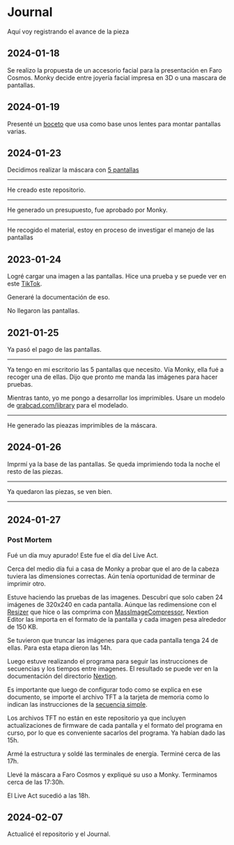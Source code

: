 # Journal

Aquí voy registrando el avance de la pieza

## 2024-01-18
Se realizo la propuesta de un accesorio facial para la presentación en Faro Cosmos. Monky decide entre joyería facial impresa en 3D o una mascara de pantallas.

## 2024-01-19
Presenté un [boceto](https://github.com/hugoescalpelo/Exp4nd1ng-P3rs0n4l/blob/main/Imagenes/Boceto.png) que usa como base unos lentes para montar pantallas varias. 

## 2024-01-23
Decidimos realizar la máscara con [5 pantallas](https://github.com/hugoescalpelo/Exp4nd1ng-P3rs0n4l/blob/main/Imagenes/5pantallas.jpg)

---
He creado este repositorio.

---
He generado un presupuesto, fue aprobado por Monky.

---
He recogido el material, estoy en proceso de investigar el manejo de las pantallas

## 2023-01-24

Logré cargar una imagen a las pantallas. Hice una prueba y se puede ver en este [TikTok](https://www.tiktok.com/@hugoescalpelo/video/7327761072075607302?lang=es).

Generaré la documentación de eso.

No llegaron las pantallas.

## 2021-01-25

Ya pasó el pago de las pantallas.

---
Ya tengo en mi escritorio las 5 pantallas que necesito. Vía Monky, ella fué a recoger una de ellas. Dijo que pronto me manda las imágenes para hacer pruebas.

Mientras tanto, yo me pongo a desarrollar los imprimibles. Usare un modelo de [grabcad.com/library](grabcad.com/library) para el modelado.

---
He generado las pieazas imprimibles de la máscara.

## 2024-01-26

Imprmí ya la base de las pantallas. Se queda imprimiendo toda la noche el resto de las piezas.

---
Ya quedaron las piezas, se ven bien.

---



## 2024-01-27
### Post Mortem
Fué un día muy apurado! Este fue el día del Live Act. 

Cerca del medio día fui a casa de Monky a probar que el aro de la cabeza tuviera las dimensiones correctas. Aún tenía oportunidad de terminar de imprimir otro.

Estuve haciendo las pruebas de las imagenes. Descubrí que solo caben 24 imágenes de 320x240 en cada pantalla. Aúnque las redimensione con el [Resizer](https://github.com/hugoescalpelo/python-utilities/tree/main/Resizer) que hice o las comprima con [MassImageCompressor](https://sourceforge.net/projects/icompress/), Nextion Editor las importa en el formato de la pantalla y cada imagen pesa alrededor de 150 KB.

Se tuvieron que truncar las imágenes para que cada pantalla tenga 24 de ellas. Para esta etapa dieron las 14h.

Luego estuve realizando el programa para seguir las instrucciones de secuencias y los tiempos entre imagenes. El resultado se puede ver en la documentación del directorio [Nextion](https://github.com/hugoescalpelo/Exp4nd1ng-P3rs0n4l/tree/main/Nextion#secuencia-personalizada).

Es importante que luego de configurar todo como se explica en ese documento, se importe el archivo TFT a la tarjeta de memoria como lo indican las instrucciones de la [secuencia simple](https://github.com/hugoescalpelo/Exp4nd1ng-P3rs0n4l/tree/main/Nextion#configuraci%C3%B3n-de-imagenes-en-secuencia).

Los archivos TFT no están en este repositorio ya que incluyen actualizaciones de firmware de cada pantalla y el formato del programa en curso, por lo que es conveniente sacarlos del programa. Ya habían dado las 15h.

Armé la estructura y soldé las terminales de energía. Terminé cerca de las 17h.

Llevé la máscara a Faro Cosmos y expliqué su uso a Monky. Terminamos cerca de las 17:30h.

El Live Act sucedió a las 18h.

## 2024-02-07

Actualicé el repositorio y el Journal.